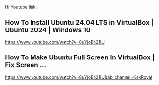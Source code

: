 Hi
Youtube link:
## How To Install Ubuntu 24.04 LTS in VirtualBox | Ubuntu 2024 | Windows 10
https://www.youtube.com/watch?v=8uYjoBh21IU

## How To Make Ubuntu Full Screen In VirtualBox | Fix Screen ...
https://www.youtube.com/watch?v=8uYjoBh21IU&ab_channel=KskRoyal



